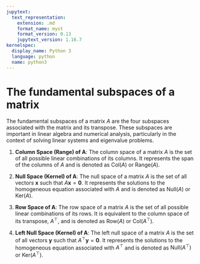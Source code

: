 ```yaml
---
jupytext:
  text_representation:
    extension: .md
    format_name: myst
    format_version: 0.13
    jupytext_version: 1.16.7
kernelspec:
  display_name: Python 3
  language: python
  name: python3
---
```

# The fundamental subspaces of a matrix

The fundamental subspaces of a matrix $A$ are the four subspaces associated with the matrix and its transpose. These subspaces are important in linear algebra and numerical analysis, particularly in the context of solving linear systems and eigenvalue problems.

1. **Column Space (Range) of A**: The column space of a matrix $A$ is the set of all possible linear combinations of its columns. It represents the span of the columns of $A$ and is denoted as $\text{Col}(A)$ or $\text{Range}(A)$.

2. **Null Space (Kernel) of A**: The null space of a matrix $A$ is the set of all vectors $\mathbf{x}$ such that $A\mathbf{x} = \mathbf{0}$. It represents the solutions to the homogeneous equation associated with $A$ and is denoted as $\text{Null}(A)$ or $\text{Ker}(A)$.

3. **Row Space of A**: The row space of a matrix $A$ is the set of all possible linear combinations of its rows. It is equivalent to the column space of its transpose, $A^\top$, and is denoted as $\text{Row}(A)$ or $\text{Col}(A^\top)$.

4. **Left Null Space (Kernel) of A**: The left null space of a matrix $A$ is the set of all vectors $\mathbf{y}$ such that $A^\top\mathbf{y} = \mathbf{0}$. It represents the solutions to the homogeneous equation associated with $A^\top$ and is denoted as $\text{Null}(A^\top)$ or $\text{Ker}(A^\top)$.
